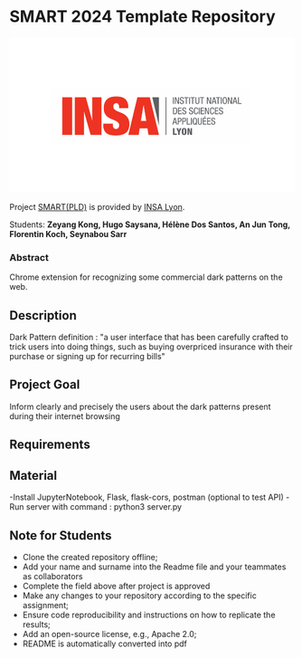 # SMART 2024 Template Repository

![Insalogo](./images/logo-insa_0.png)

Project [SMART(PLD)](riccardotommasini.com/teaching/smart) is provided by [INSA Lyon](https://www.insa-lyon.fr/).

Students: **Zeyang Kong, Hugo Saysana, Hélène Dos Santos, An Jun Tong, Florentin Koch, Seynabou Sarr**

### Abstract
Chrome extension for recognizing some commercial dark patterns on the web. 

## Description 
Dark Pattern definition : "a user interface that has been carefully crafted to trick users into doing things, such as buying overpriced insurance with their purchase or signing up for recurring bills"

## Project Goal
Inform clearly and precisely the users about the dark patterns present during their internet browsing

## Requirements

## Material

-Install JupyterNotebook, Flask, flask-cors, postman (optional to test API) 
-Run server with command : python3 server.py

## Note for Students

* Clone the created repository offline;
* Add your name and surname into the Readme file and your teammates as collaborators
* Complete the field above after project is approved
* Make any changes to your repository according to the specific assignment;
* Ensure code reproducibility and instructions on how to replicate the results;
* Add an open-source license, e.g., Apache 2.0;
* README is automatically converted into pdf

